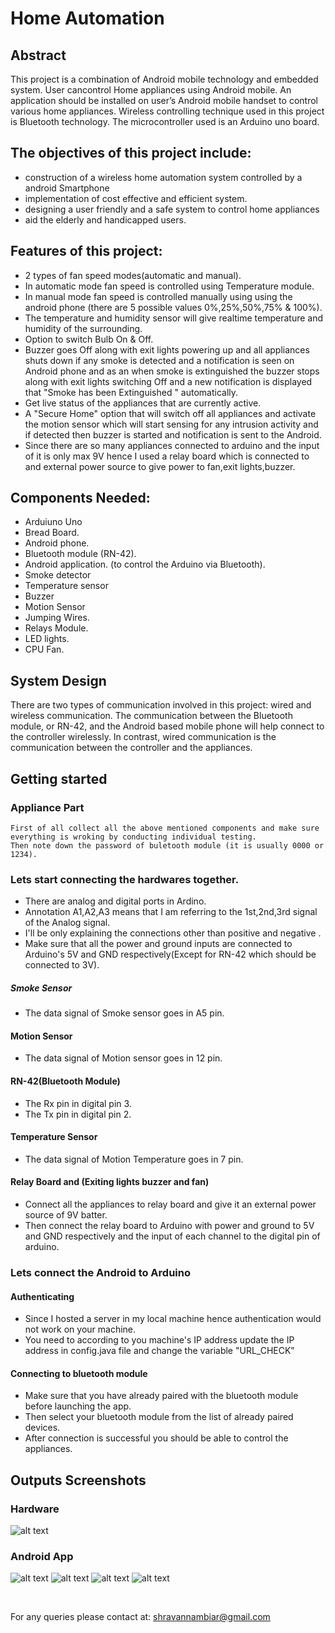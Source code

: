 
# Home Automation
## Abstract
This project is a combination of Android mobile technology and embedded system. User cancontrol Home appliances using Android mobile. An application should be installed on user’s Android mobile handset to control various home appliances. Wireless controlling technique used in this project is Bluetooth technology. The microcontroller used is an Arduino uno board.

## The objectives of this project include: 
* construction of a wireless home automation system controlled by a android Smartphone 
* implementation of cost effective and efficient system. 
* designing  a user friendly and a safe system to control home appliances 
* aid the elderly and handicapped users.

## Features of this project:
* 2 types of fan speed modes(automatic and manual).
* In automatic mode fan speed is controlled using Temperature module.
* In manual mode fan speed is controlled manually using using the android phone (there are 5 possible values 0%,25%,50%,75% & 100%).
* The temperature and humidity sensor will give realtime temperature and humidity of the surrounding.
* Option to switch Bulb On & Off.
* Buzzer goes Off along with exit lights powering up and all appliances shuts down if any smoke is detected and a notification is seen on Android phone and as an when smoke is extinguished the buzzer stops along with exit lights switching Off  and a new notification is displayed that "Smoke has been Extinguished " automatically.
* Get live status of the appliances that are currently active.
* A "Secure Home" option that will switch off all appliances and activate the motion sensor which will start sensing for any intrusion activity and if detected then buzzer is started and notification is sent to the Android.
* Since there are so many appliances connected to arduino and the input of it is only max 9V hence I used a relay board which is connected to and external power source to give power to fan,exit lights,buzzer. 

## Components Needed:
  * Arduiuno Uno
  * Bread  Board. 
  * Android phone. 
  * Bluetooth module (RN-42). 
  * Android application. (to control the Arduino via Bluetooth). 
  * Smoke detector 
  * Temperature  sensor  
  * Buzzer 
  * Motion Sensor 
  * Jumping Wires. 
  * Relays Module. 
  * LED lights. 
  * CPU Fan.
  
 ## System Design 
 
There are two types of communication involved in this project: wired and wireless communication. The communication between the Bluetooth module, or RN-42, and the Android based mobile phone will help connect to the controller wirelessly. In contrast, wired communication is the communication between the controller and the appliances. 

## Getting started
### Appliance Part
```
First of all collect all the above mentioned components and make sure everything is wroking by conducting individual testing.
Then note down the password of buletooth module (it is usually 0000 or 1234).
```
### Lets start connecting the hardwares together.
 * There are analog and digital ports in Ardino.<br>
 * Annotation A1,A2,A3 means that I am referring to the 1st,2nd,3rd signal of the Analog signal.
 * I'll be only explaining the connections other than positive and negative .
 * Make sure that all the power and ground inputs are connected to Arduino's 5V and GND respectively(Except for RN-42 which should be connected to 3V).
 ##### Smoke Sensor
 * The data signal of Smoke sensor goes in A5 pin.
 #### Motion Sensor
 * The data signal of Motion  sensor goes in 12 pin.
#### RN-42(Bluetooth Module)
* The Rx pin in digital pin 3.
* The Tx pin in digital pin 2.
#### Temperature Sensor 
*  The data signal of Motion  Temperature goes in 7 pin.
#### Relay Board and (Exiting lights buzzer and fan)
* Connect all the appliances to relay board and give it an external power source of 9V batter.
* Then connect the relay board to Arduino with power and ground to 5V and GND respectively and the input of each channel to the digital pin of arduino.
### Lets connect the Android to Arduino
#### Authenticating
* Since I hosted a server in my local machine hence authentication would not work on your machine.
* You need to according to you machine's IP address update the IP address in config.java file and change the variable "URL_CHECK"
#### Connecting to bluetooth module
* Make sure that you have already paired with the bluetooth module before launching the app.
* Then select your bluetooth module from the list of already paired devices.
* After connection is successful you should be able to control the appliances.
## Outputs Screenshots
### Hardware 
![alt text](outputs/hardware.PNG)
 ### Android App
![alt text](outputs/first.PNG)
![alt text](outputs/second.PNG)
![alt text](outputs/third.PNG)
![alt text](outputs/fourth.PNG)

<br>

For any queries please contact at: shravannambiar@gmail.com
